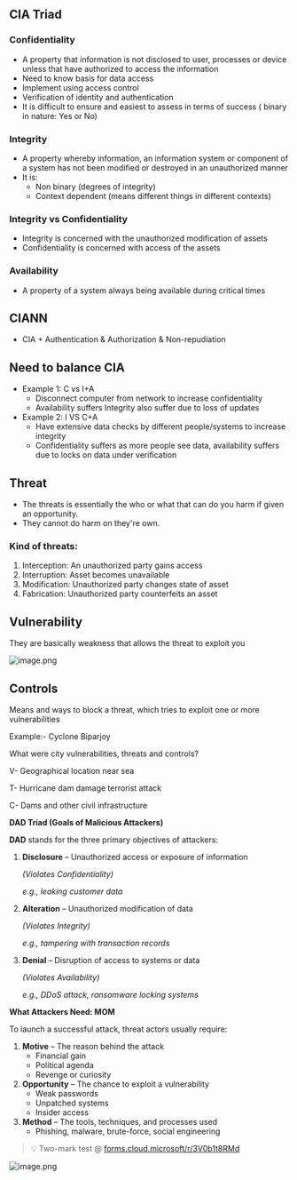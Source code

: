 
## CIA Triad


### Confidentiality

- A property that information is not disclosed to user, processes or device unless that have authorized to access the information
- Need to know basis for data access
- Implement using access control
- Verification of identity and authentication
- It is difficult to ensure and easiest to assess in terms of success ( binary in nature: Yes or No)

### Integrity

- A property whereby information, an information system or component of a system has not been modified or destroyed in an unauthorized manner
- It is:
	- Non binary (degrees of integrity)
	- Context dependent (means different things in different contexts)

### Integrity vs Confidentiality

- Integrity is concerned with the unauthorized modification of assets
- Confidentiality is concerned with access of the assets

### Availability

- A property of a system always being available during critical times

## CIANN

- CIA + Authentication & Authorization & Non-repudiation

## Need to balance CIA

- Example 1: C vs I+A
	- Disconnect computer from network to increase confidentiality
	- Availability suffers Integrity also suffer due to loss of updates
- Example 2: I VS C+A
	- Have extensive data checks by different people/systems to increase integrity
	- Confidentiality suffers as more people see data, availability suffers due to locks on data under verification

## Threat

- The threats is essentially the who or what that can do you harm if given an opportunity.
- They cannot do harm on they're own.

### Kind of threats:

1. Interception: An unauthorized party gains access
2. Interruption: Asset becomes unavailable
3. Modification: Unauthorized party changes state of asset
4. Fabrication: Unauthorized party counterfeits an asset

## Vulnerability


They are basically weakness that allows the threat to exploit you


![image.png](https://prod-files-secure.s3.us-west-2.amazonaws.com/cb8bfd8d-d68b-81fa-ac15-000328a0aab4/fb9d5315-5a4c-4076-a155-42b872e47d87/image.png?X-Amz-Algorithm=AWS4-HMAC-SHA256&X-Amz-Content-Sha256=UNSIGNED-PAYLOAD&X-Amz-Credential=ASIAZI2LB4662O5ODQUF%2F20250815%2Fus-west-2%2Fs3%2Faws4_request&X-Amz-Date=20250815T064757Z&X-Amz-Expires=3600&X-Amz-Security-Token=IQoJb3JpZ2luX2VjEA8aCXVzLXdlc3QtMiJHMEUCIQCK%2BfmVWcFSm%2Bge%2BxiYf7qlDdsiGy21Gk47M1gFhP3vXAIgFEaeZiDlEFAD5pVBFEkLY1%2FQBSnq3U9ejGA2Rjv%2BvXQq%2FwMIVxAAGgw2Mzc0MjMxODM4MDUiDAl%2BuRAicOFJyhMahircAzvhpzvspFDmRFyvVJ%2BEfErNE%2FHf3kSJJnhOgvkgHlHRmPJNJr%2BdKS3aAqzFWIA3vx48q6NWIhMIiUMEjtDcNqQ1ThOCb8DLpK4Qu%2FQgoJB04v%2BGm6aSjBTL5uR5eMdubNBFzD%2BTAXO3EoAT4DRxViq%2FtN1NXZaf520bjJ4u8qCumXGN05kHKekw1oG40ywduU3NMdP0ZTXvuguB8iYKUKFiy3SvQ%2BiazdPaSHgpWuXVNwv9ccFECGE0PO6%2FKSysT0cRqKnoO9qCFWz%2BhHnAMheba2KihMBCTcmamfpeDjZNHXgJ%2Bk%2BNA4KLXd4QsCTc3LLISSvg%2BJvxO0hjbP36ZhBWtsQq%2B7gEsy3B7tKka7Cl7JWN6vV1rCOG7uZvyC8EXRNjmmeiB42SNZnO5A%2F6cOytoIEqM4Rc%2F0PY8ezoseSl5dCGVc%2BlzUH7R3TtpxJruxdgom3LjI2n7Jta5%2BEItho%2BNQponkuq8Q8FGKI%2FlXyF7QdygWPthvODYW75mhmrD059EWXxv8YB1y0wRTkfyLj5ZDg4ntvOwfFSgp0Cuqkjgmo8WIZObY7jj37abbF14LBq6oE8oqxcGlGNF1SgK1%2Bm1G4TPh7YVXRKlK9gu3Sj%2FNOzdUkx4u1ByTzYMKKj%2B8QGOqUBNa%2Ft3M39B6LvUltTJ0fLfaPo34R%2B1YAZhOmTZSgjANB%2BDUrtoqZVDtevgxZLeYN73i%2Bdi9WFyqQ9uK7ci2Af6utLHVXVkyfZJd%2BYN66aJ%2F5wijsCPLaQW5ECfHEUm6drkDNjlw2hCae4C7lMUyQ81zyu4Zu3oPNUmFTrS3gjoAJ8Ju931d2anrB60QqLjfqeLQ28NDQaoAi%2FqejDjK1EswsqOccc&X-Amz-Signature=991d9e8797ece97f1556c346d86cfce55682d37b34f546dc81cbf26938749112&X-Amz-SignedHeaders=host&x-amz-checksum-mode=ENABLED&x-id=GetObject)


## Controls


Means and ways to block a threat, which tries to exploit one or more vulnerabilities


Example:- Cyclone Biparjoy


What were city vulnerabilities, threats and controls?


V- Geographical location near sea


T- Hurricane dam damage terrorist attack


C- Dams and other civil infrastructure


**DAD Triad (Goals of Malicious Attackers)**


**DAD** stands for the three primary objectives of attackers:

1. **Disclosure** – Unauthorized access or exposure of information

	_(Violates Confidentiality)_


	_e.g., leaking customer data_

2. **Alteration** – Unauthorized modification of data

	_(Violates Integrity)_


	_e.g., tampering with transaction records_

3. **Denial** – Disruption of access to systems or data

	_(Violates Availability)_


	_e.g., DDoS attack, ransomware locking systems_


**What Attackers Need: MOM**


To launch a successful attack, threat actors usually require:

1. **Motive** – The reason behind the attack
	- Financial gain
	- Political agenda
	- Revenge or curiosity
2. **Opportunity** – The chance to exploit a vulnerability
	- Weak passwords
	- Unpatched systems
	- Insider access
3. **Method** – The tools, techniques, and processes used
	- Phishing, malware, brute-force, social engineering

> 💡 Two-mark test @ [forms.cloud.microsoft/r/3V0b1t8RMd](https://forms.cloud.microsoft/r/3V0b1t8RMd)


![image.png](https://prod-files-secure.s3.us-west-2.amazonaws.com/cb8bfd8d-d68b-81fa-ac15-000328a0aab4/0bd759f7-84b3-4006-bbaf-9076fd62b358/image.png?X-Amz-Algorithm=AWS4-HMAC-SHA256&X-Amz-Content-Sha256=UNSIGNED-PAYLOAD&X-Amz-Credential=ASIAZI2LB4662O5ODQUF%2F20250815%2Fus-west-2%2Fs3%2Faws4_request&X-Amz-Date=20250815T064757Z&X-Amz-Expires=3600&X-Amz-Security-Token=IQoJb3JpZ2luX2VjEA8aCXVzLXdlc3QtMiJHMEUCIQCK%2BfmVWcFSm%2Bge%2BxiYf7qlDdsiGy21Gk47M1gFhP3vXAIgFEaeZiDlEFAD5pVBFEkLY1%2FQBSnq3U9ejGA2Rjv%2BvXQq%2FwMIVxAAGgw2Mzc0MjMxODM4MDUiDAl%2BuRAicOFJyhMahircAzvhpzvspFDmRFyvVJ%2BEfErNE%2FHf3kSJJnhOgvkgHlHRmPJNJr%2BdKS3aAqzFWIA3vx48q6NWIhMIiUMEjtDcNqQ1ThOCb8DLpK4Qu%2FQgoJB04v%2BGm6aSjBTL5uR5eMdubNBFzD%2BTAXO3EoAT4DRxViq%2FtN1NXZaf520bjJ4u8qCumXGN05kHKekw1oG40ywduU3NMdP0ZTXvuguB8iYKUKFiy3SvQ%2BiazdPaSHgpWuXVNwv9ccFECGE0PO6%2FKSysT0cRqKnoO9qCFWz%2BhHnAMheba2KihMBCTcmamfpeDjZNHXgJ%2Bk%2BNA4KLXd4QsCTc3LLISSvg%2BJvxO0hjbP36ZhBWtsQq%2B7gEsy3B7tKka7Cl7JWN6vV1rCOG7uZvyC8EXRNjmmeiB42SNZnO5A%2F6cOytoIEqM4Rc%2F0PY8ezoseSl5dCGVc%2BlzUH7R3TtpxJruxdgom3LjI2n7Jta5%2BEItho%2BNQponkuq8Q8FGKI%2FlXyF7QdygWPthvODYW75mhmrD059EWXxv8YB1y0wRTkfyLj5ZDg4ntvOwfFSgp0Cuqkjgmo8WIZObY7jj37abbF14LBq6oE8oqxcGlGNF1SgK1%2Bm1G4TPh7YVXRKlK9gu3Sj%2FNOzdUkx4u1ByTzYMKKj%2B8QGOqUBNa%2Ft3M39B6LvUltTJ0fLfaPo34R%2B1YAZhOmTZSgjANB%2BDUrtoqZVDtevgxZLeYN73i%2Bdi9WFyqQ9uK7ci2Af6utLHVXVkyfZJd%2BYN66aJ%2F5wijsCPLaQW5ECfHEUm6drkDNjlw2hCae4C7lMUyQ81zyu4Zu3oPNUmFTrS3gjoAJ8Ju931d2anrB60QqLjfqeLQ28NDQaoAi%2FqejDjK1EswsqOccc&X-Amz-Signature=25c132d2321855830d008bd2b59d3ad188eca68f1da2673b598ae48e043f8459&X-Amz-SignedHeaders=host&x-amz-checksum-mode=ENABLED&x-id=GetObject)

